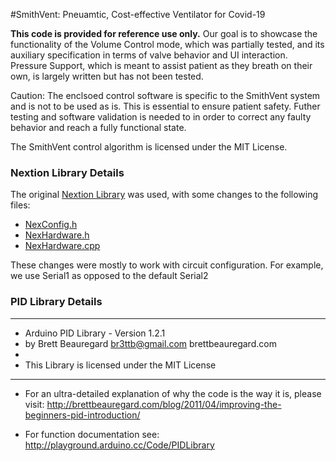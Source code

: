 #SmithVent: Pneuamtic, Cost-effective Ventilator for Covid-19

**This code is provided for reference use only.** Our goal is to showcase the functionality of the Volume Control mode, which was partially tested, and its auxiliary specification in terms of valve behavior and UI interaction. Pressure Support, which is meant to assist patient as they breath on their own, is largely written but has not been tested. 

Caution: The enclsoed control software is specific to the SmithVent system and is not to be used as is. This is essential to ensure patient safety. Futher testing and software validation is needed to in order to correct any faulty behavior and reach a fully functional state. 

The SmithVent control algorithm is licensed under the MIT License. 

### Nextion Library Details
The original [Nextion Library](https://github.com/itead/ITEADLIB_Arduino_Nextion) was used, with some changes to the following files:
- [NexConfig.h](https://github.com/SmithVent2020/circuit-control/blob/master/Nextion/NexConfig.h)
- [NexHardware.h](https://github.com/SmithVent2020/circuit-control/blob/master/Nextion/NexHardware.h)
- [NexHardware.cpp](https://github.com/SmithVent2020/circuit-control/blob/master/Nextion/NexHardware.cpp)

These changes were mostly to work with circuit configuration. For example, we use Serial1 as opposed to the default Serial2

### PID Library Details

***************************************************************
* Arduino PID Library - Version 1.2.1
* by Brett Beauregard <br3ttb@gmail.com> brettbeauregard.com
*
* This Library is licensed under the MIT License
***************************************************************

 - For an ultra-detailed explanation of why the code is the way it is, please visit: 
   http://brettbeauregard.com/blog/2011/04/improving-the-beginners-pid-introduction/

 - For function documentation see:  http://playground.arduino.cc/Code/PIDLibrary
